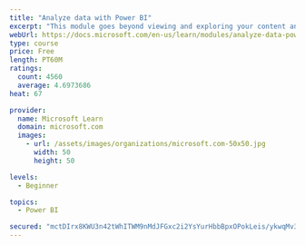 ```yaml
---
title: "Analyze data with Power BI"
excerpt: "This module goes beyond viewing and exploring your content and explains how to interact with it by working with reports and dashboards to uncover and share new business insights."
webUrl: https://docs.microsoft.com/en-us/learn/modules/analyze-data-power-bi/
type: course
price: Free
length: PT60M
ratings:
  count: 4560
  average: 4.6973686
heat: 67

provider:
  name: Microsoft Learn
  domain: microsoft.com
  images:
    - url: /assets/images/organizations/microsoft.com-50x50.jpg
      width: 50
      height: 50

levels:
  - Beginner

topics:
  - Power BI

secured: "mctDIrx8KWU3n42tWhITWM9nMdJFGxc2i2YsYurHbbBpxOPokLeis/ykwqMv3I3MGYZTBCpSKihQ1whf1yhGZhchmDhYZN2tFCpH6I818ar1hpqTDgzuup3Utr/tCwfAPGSRVCaqBB92QqgDaVfWkpEhAQQnMaD0FCE6eHJPhomXeijuPs60ewr5/b9xgxvLEBpncWeby0wtOfvvQ32yuttIyD/kdhYojG1Rkd94ywpLKOz8vfrDsKYPgbM01aBuMQqpDUQ9KRyBEU/Cvhrj6V5mM3Vf6uiiuYVaeCRb+XCV3L1+HdkNTSseCT5NfamDwgzUghUkEbjTS9OVriWdAvwWdk/CfTG2cvd47s9wFIGsUvUQm5o/2OkjaGXskHQMAWuiaohvXVCJjysMnY/nwA==;/buWFne5rVWT1dZCnphe+w=="
---
```


